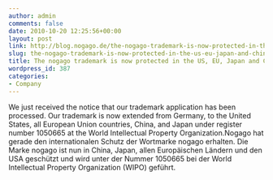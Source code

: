 ```yaml
---
author: admin
comments: false
date: 2010-10-20 12:25:56+00:00
layout: post
link: http://blog.nogago.de/the-nogago-trademark-is-now-protected-in-the-us-eu-japan-and-china/
slug: the-nogago-trademark-is-now-protected-in-the-us-eu-japan-and-china
title: The nogago trademark is now protected in the US, EU, Japan and China
wordpress_id: 387
categories:
- Company
---
```


We just received the notice that our trademark application has been processed. Our trademark is now extended from Germany, to the United States, all European Union countries, China, and Japan under register number 1050665 at the World Intellectual Property Organization.Nogago hat gerade den internationalen Schutz der Wortmarke nogago erhalten. Die Marke nogago ist nun in China, Japan, allen Europäischen Ländern und den USA geschützt und wird unter der Nummer 1050665 bei der World Intellectual Property Organization (WIPO) geführt.

